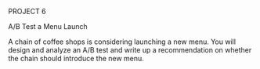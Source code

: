 PROJECT 6

A/B Test a Menu Launch

A chain of coffee shops is considering launching a new menu. You will design and analyze an A/B test and write up a recommendation on whether the chain should introduce the new menu.
